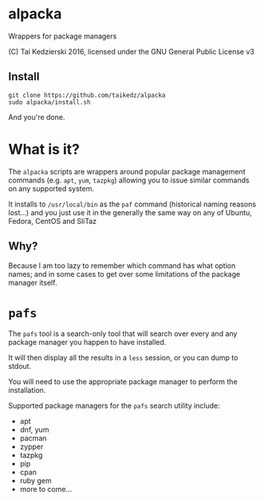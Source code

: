# alpacka

Wrappers for package managers

(C) Tai Kedzierski 2016, licensed under the GNU General Public License v3

## Install

	git clone https://github.com/taikedz/alpacka
	sudo alpacka/install.sh

And you're done.

# What is it?

The `alpacka` scripts are wrappers around popular package management commands (e.g. `apt`, `yum`, `tazpkg`) allowing you to issue similar commands on any supported system.

It installs to `/usr/local/bin` as the `paf` command (historical naming reasons lost...) and you just use it in the generally the same way on any of Ubuntu, Fedora, CentOS and SliTaz

## Why?

Because I am too lazy to remember which command has what option names; and in some cases to get over some limitations of the package manager itself.

# `pafs`

The `pafs` tool is a search-only tool that will search over every and any package manager you happen to have installed.

It will then display all the results in a `less` session, or you can dump to stdout.

You will need to use the appropriate package manager to perform the installation.

Supported package managers for the `pafs` search utility include:

* apt
* dnf, yum
* pacman
* zypper
* tazpkg
* pip
* cpan
* ruby gem
* more to come...

